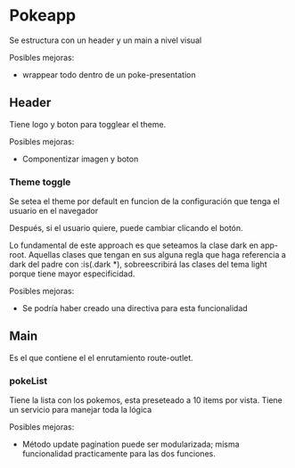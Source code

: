 # Pokeapp

Se estructura con un header y un main a nivel visual

Posibles mejoras:

- wrappear todo dentro de un poke-presentation

## Header

Tiene logo y boton para togglear el theme.

Posibles mejoras:

- Componentizar imagen y boton

### Theme toggle

Se setea el theme por default en funcion de la configuración que tenga el usuario en el navegador

Después, si el usuario quiere, puede cambiar clicando el botón.

Lo fundamental de este approach es que seteamos la clase dark en app-root. Aquellas clases que tengan en sus alguna regla que haga referencia a dark del padre con :is(.dark \*), sobreescribirá las clases del tema light porque tiene mayor especificidad.

Posibles mejoras:

- Se podría haber creado una directiva para esta funcionalidad

## Main

Es el que contiene el el enrutamiento route-outlet.

### pokeList

Tiene la lista con los pokemos, esta preseteado a 10 items por vista. Tiene un servicio para manejar toda la lógica

Posibles mejoras:

- Método update pagination puede ser modularizada; misma funcionalidad practicamente para las dos funciones.
